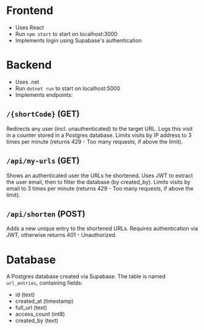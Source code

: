 # Frontend

- Uses React
- Run `npm start` to start on localhost:3000
- Implements login using Supabase's authentication

# Backend

- Uses .net
- Run `dotnet run` to start on localhost:5000
- Implements endpoints: 

## `/{shortCode}` (GET)
Redirects any user (incl. unauthenticated) to the target URL. Logs this visit in a counter stored in a Postgres database. Limits visits by IP address to 3 times per minute (returns 429 - Too many requests, if above the limit).
## `/api/my-urls` (GET)
Shows an authenticated user the URLs he shortened. Uses JWT to extract the user email, then to filter the database (by created_by). Limits visits by email to 3 times per minute (returns 429 - Too many requests, if above the limit).
## `/api/shorten` (POST)
Adds a new unique entry to the shortened URLs. Requires authentication via JWT, otherwise returns 401 - Unauthorized.

# Database

A Postgres database created via Supabase. The table is named `url_entries`, containing fields:
- id (text)
- created_at (timestamp)
- full_url (text)
- access_count (int8)
- created_by (text)
